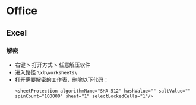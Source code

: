 # Office

## Excel

### 解密

- 右键 > 打开方式 > 任意解压软件
- 进入路径 `\xl\worksheets\`
- 打开需要解密的工作表，删除以下代码：
  ```
  <sheetProtection algorithmName="SHA-512" hashValue="" saltValue="" spinCount="100000" sheet="1" selectLockedCells="1"/>
  ```
